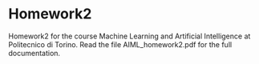 # Homework2
Homework2 for the course Machine Learning and Artificial Intelligence at Politecnico di Torino. Read the file AIML_homework2.pdf for the full documentation.
